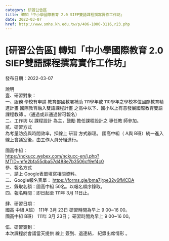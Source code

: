 ```yaml
---
category: 研習公告區
title: 轉知「中小學國際教育 2.0 SIEP雙語課程撰寫實作工作坊」
date: 2022-03-07
href: http://www.smhs.kh.edu.tw/p/406-1000-3116,r23.php
---
```


# [研習公告區] 轉知「中小學國際教育 2.0 SIEP雙語課程撰寫實作工作坊」

發布日期：2022-03-07

說明  
壹、研習對象：  
一、服務 學校有申請 教育部國教署補助 111學年或 110學年之學校本位國際教育精進計畫 國際教育融入雙語課程計畫 之高中以下、國小以上有意發展國際教育雙語課程教師 。（通過或非通過皆可報名）  
二、工作坊 以 課程設計 為主，鼓勵 擔任課程設計之 專任教 師參加。  
貳、研習方式  
為考量防疫與時間效率，採線上 研習 方式辦理。 國高中組（ A與 B班）統一進入線上會議室後，由工作人員分組進行。  
  
國高中組：  
https://nckucc.webex.com/nckucc-en/j.php?MTID=mfe2bfa55dba57d488e7b3506cf9ef4c0  
參、報名方式  
一、請上 Google表單填寫相關資料。  
二、Google報名表單： https://forms.gle/bma7jrpe32y6fMCDA  
三、錄取名額：國高中組 50名。以報名順序錄取。  
四、報名時間：即日起至 111年 3月 11日止。  
  
肆、研習日期：  
國高 中組 A班） 111年 3月 23日 研習時間為早上 9 00~16 00。  
國高中組 B班） 111年 3月 23日； 研習時間為早上 9 00~16 00。  
  
伍、研習簽到：  
本次課程於會議當天提供 線上 簽到、退連結， 紀錄出席情形 。


